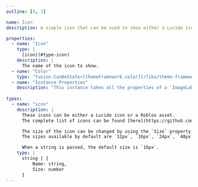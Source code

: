 ```yaml
---
outline: [1, 3]

name: Icon
description: A simple icon that can be used to show either a Lucide icon or Roblox assets.

properties:
  - name: "Icon"
    type: |
      [icon](#type-icon)
    description: |
      The name of the icon to show.
  - name: "Color"
    type: "fusion.CanBeState<[themeFramework.color](/libs/theme-framework#type-color)>?"
  - name: "Instance Properties"
    description: "This instance takes all the properties of a `ImageLabel`. `SpecialKeys`, such as `fusion.Children` will also be passed to the instance."
    
types:
  - name: "icon"
    description: |
      These icons can be either a Lucide icon or a Roblox asset.
      The complete list of icons can be found [here](https://github.com/VirtualButFake/lucide-roblox/blob/master/md/icon-index.md).

      The size of the icon can be changed by using the `Size` property.
      The sizes available by default are `12px`, `16px`, `24px`, `48px` and `64px`. When using a Lucide icon, the closest size is selected.

      When a string is passed, the default size is `16px`.
    type: |
      string | {
          Name: string,
          Size: number
      }
---
```


<ComponentView :frontmatter="$frontmatter"/>
